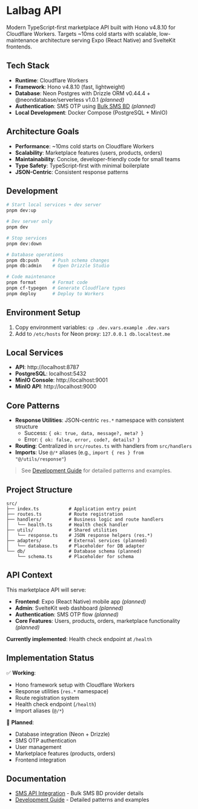 # Lalbag API

Modern TypeScript-first marketplace API built with Hono v4.8.10 for Cloudflare Workers. Targets ~10ms cold starts with scalable, low-maintenance architecture serving Expo (React Native) and SvelteKit frontends.

## Tech Stack

- **Runtime**: Cloudflare Workers
- **Framework**: Hono v4.8.10 (fast, lightweight)
- **Database**: Neon Postgres with Drizzle ORM v0.44.4 + @neondatabase/serverless v1.0.1 _(planned)_
- **Authentication**: SMS OTP using [Bulk SMS BD](docs/sms-api.md) _(planned)_
- **Local Development**: Docker Compose (PostgreSQL + MinIO)

## Architecture Goals

- **Performance**: ~10ms cold starts on Cloudflare Workers
- **Scalability**: Marketplace features (users, products, orders)
- **Maintainability**: Concise, developer-friendly code for small teams
- **Type Safety**: TypeScript-first with minimal boilerplate
- **JSON-Centric**: Consistent response patterns

## Development

```bash
# Start local services + dev server
pnpm dev:up

# Dev server only
pnpm dev

# Stop services
pnpm dev:down

# Database operations
pnpm db:push     # Push schema changes
pnpm db:admin    # Open Drizzle Studio

# Code maintenance
pnpm format      # Format code
pnpm cf-typegen  # Generate Cloudflare types
pnpm deploy      # Deploy to Workers
```

## Environment Setup

1. Copy environment variables: `cp .dev.vars.example .dev.vars`
2. Add to `/etc/hosts` for Neon proxy: `127.0.0.1 db.localtest.me`

## Local Services

- **API**: http://localhost:8787
- **PostgreSQL**: localhost:5432
- **MinIO Console**: http://localhost:9001
- **MinIO API**: http://localhost:9000

## Core Patterns

- **Response Utilities**: JSON-centric `res.*` namespace with consistent structure
  - Success: `{ ok: true, data, message?, meta? }`
  - Error: `{ ok: false, error, code?, details? }`
- **Routing**: Centralized in `src/routes.ts` with handlers from `src/handlers`
- **Imports**: Use `@/*` aliases (e.g., `import { res } from "@/utils/response"`)

> See [Development Guide](docs/development.md) for detailed patterns and examples.

## Project Structure

```
src/
├── index.ts           # Application entry point
├── routes.ts          # Route registration
├── handlers/          # Business logic and route handlers
│   └── health.ts      # Health check handler
├── utils/             # Shared utilities
│   └── response.ts    # JSON response helpers (res.*)
├── adapters/          # External services (planned)
│   └── database.ts    # Placeholder for DB adapter
└── db/                # Database schema (planned)
    └── schema.ts      # Placeholder for schema
```

## API Context

This marketplace API will serve:

- **Frontend**: Expo (React Native) mobile app _(planned)_
- **Admin**: SvelteKit web dashboard _(planned)_
- **Authentication**: SMS OTP flow _(planned)_
- **Core Features**: Users, products, orders, marketplace functionality _(planned)_

**Currently implemented**: Health check endpoint at `/health`

## Implementation Status

✅ **Working**:

- Hono framework setup with Cloudflare Workers
- Response utilities (`res.*` namespace)
- Route registration system
- Health check endpoint (`/health`)
- Import aliases (`@/*`)

🚧 **Planned**:

- Database integration (Neon + Drizzle)
- SMS OTP authentication
- User management
- Marketplace features (products, orders)
- Frontend integration

## Documentation

- [SMS API Integration](docs/sms-api.md) - Bulk SMS BD provider details
- [Development Guide](docs/development.md) - Detailed patterns and examples
